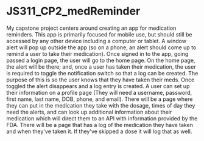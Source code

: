 # JS311_CP2_medReminder

My capstone project centers around creating an app for medication reminders. This app is primarily focused for mobile use, but should still be accessed by any other device including a computer or tablet. 
A window alert will pop up outside the app (so on a phone, an alert should come up to remind a user to take their medication). Once signed in to the app, going passed a login page, the user will go to the home page. On the home page, the alert will be there; and, once a user has taken their medication, the user is required to toggle the notification switch so that a log can be created. The purpose of this is so the user knows that they have taken their meds. Once toggled the alert disappears and a log entry is created. A user can set up their information on a profile page (They will need a username, password, first name, last name, DOB, phone, and email). There will be a page where they can put in the medication they take with the dosage, times of day they need the alerts, and can look up additional information about their medication which will direct them to an API with information provided by the FDA. 
There will be a page that has a log of the medication they have taken and when they've taken it. If they've skipped a dose it will log that as well. 